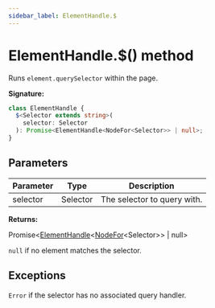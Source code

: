 ```yaml
---
sidebar_label: ElementHandle.$
---
```


# ElementHandle.$() method

Runs `element.querySelector` within the page.

**Signature:**

```typescript
class ElementHandle {
  $<Selector extends string>(
    selector: Selector
  ): Promise<ElementHandle<NodeFor<Selector>> | null>;
}
```

## Parameters

| Parameter | Type     | Description                 |
| --------- | -------- | --------------------------- |
| selector  | Selector | The selector to query with. |

**Returns:**

Promise&lt;[ElementHandle](./puppeteer.elementhandle.md)&lt;[NodeFor](./puppeteer.nodefor.md)&lt;Selector&gt;&gt; \| null&gt;

`null` if no element matches the selector.

## Exceptions

`Error` if the selector has no associated query handler.

